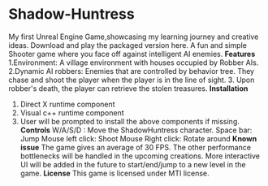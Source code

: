 # Shadow-Huntress
My first Unreal Engine Game,showcasing my learning journey and creative ideas. Download and play the packaged version here.
A fun and simple Shooter game where you face off against intelligent AI enemies.
**Features**
1.Environment: A village environment with houses occupied by Robber AIs.
2.Dynamic AI robbers:  Enemies that are controlled by behavior tree. They chase and shoot the player when the player is in the line of sight.
3. Upon robber's death, the player can retrieve the stolen treasures.
**Installation**
1. Direct X runtime component
2. Visual c++ runtime component
3. User will be prompted to install the above components if missing.
**Controls**
W/A/S/D : Move the ShadowHuntress character.
Space bar: Jump
Mouse left click: Shoot
Mouse Right click: Rotate around
**Known issue**
The game gives an average of 30 FPS. The other performance bottlenecks will be handled in the upcoming creations.
More interactive UI will be added in the future to start/end/jump to a new level in the game.
**License**
This game is licensed under MTI license.
